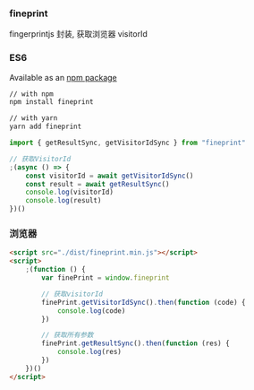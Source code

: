 ### fineprint

fingerprintjs 封装, 获取浏览器 visitorId


### ES6
Available as an [npm package](https://www.npmjs.com/package/fineprint)
```bash
// with npm
npm install fineprint

// with yarn
yarn add fineprint
```

```javascript
import { getResultSync, getVisitorIdSync } from "fineprint"

// 获取VisitorId
;(async () => {
	const visitorId = await getVisitorIdSync()
	const result = await getResultSync()
	console.log(visitorId)
	console.log(result)
})()
```

### 浏览器
```html
<script src="./dist/fineprint.min.js"></script>
<script>
	;(function () {
		var finePrint = window.fineprint

		// 获取visitorId
		finePrint.getVisitorIdSync().then(function (code) {
			console.log(code)
		})

		// 获取所有参数
		finePrint.getResultSync().then(function (res) {
			console.log(res)
		})
	})()
</script>
```
